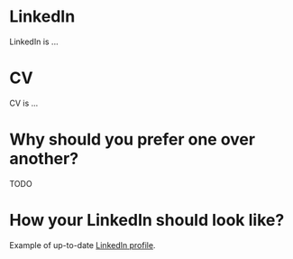 # LinkedIn
LinkedIn is ...
# CV
CV is ...
# Why should you prefer one over another?
TODO
# How your LinkedIn should look like?
Example of up-to-date [LinkedIn profile](https://www.linkedin.com/in/zhluktenkodmytro).